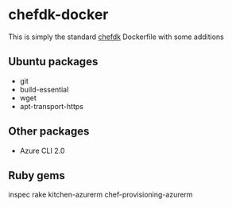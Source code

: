 # chefdk-docker

This is simply the standard [chefdk](https://github.com/chef/chef-dk) Dockerfile with some additions

## Ubuntu packages
- git
- build-essential
- wget
- apt-transport-https

## Other packages
- Azure CLI 2.0

## Ruby gems
inspec rake kitchen-azurerm chef-provisioning-azurerm
